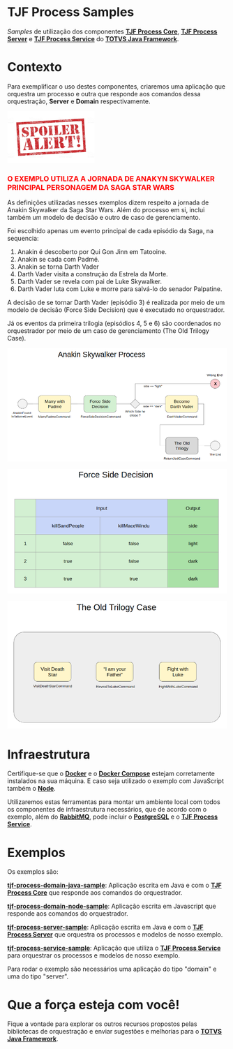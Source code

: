 # TJF Process Samples

_Samples_ de utilização dos componentes [__TJF Process Core__][tjf-process-core], [__TJF Process Server__][tjf-process-server-core] e [__TJF Process Service__][tjf-process-service] do [__TOTVS Java Framework__][tjf].

# Contexto

Para exemplificar o uso destes componentes, criaremos uma aplicação que orquestra um processo e outra que responde aos comandos dessa orquestração, __Server__ e __Domain__ respectivamente.

<p>
  <img src="spoileralert.png"/>
</p>
<h3 style="color: red">O EXEMPLO UTILIZA A JORNADA DE ANAKYN SKYWALKER <br> PRINCIPAL PERSONAGEM DA SAGA STAR WARS</h3>

As definições utilizadas nesses exemplos dizem respeito a jornada de Anakin Skywalker da Saga Star Wars. Além do processo em si, inclui também um modelo de decisão e outro de caso de gerenciamento.

Foi escolhido apenas um evento principal de cada episódio da Saga, na sequencia:

1. Anakin é descoberto por Qui Gon Jinn em Tatooine.
2. Anakin se cada com Padmé.
3. Anakin se torna Darth Vader
4. Darth Vader visita a construção da Estrela da Morte.
5. Darth Vader se revela com pai de Luke Skywalker.
6. Darth Vader luta com Luke e morre para salvá-lo do senador Palpatine.

A decisão de se tornar Darth Vader (episódio 3) é realizada por meio de um modelo de decisão (Force Side Decision) que é executado no orquestrador.

Já os eventos da primeira trilogia (episódios 4, 5 e 6) são coordenados no orquestrador por meio de um caso de gerenciamento (The Old Trilogy Case).

<p>
  <img src="bpmn.png"/>
</p>

<p>
  <img src="dmn.png"/>
</p>

<p>
  <img src="cmmn.png"/>
</p>


# Infraestrutura

Certifique-se que o [__Docker__][docker] e o [__Docker Compose__][docker-compose] estejam corretamente instalados na sua máquina. E caso seja utilizado o exemplo com JavaScript também o [__Node__][node].

Utilizaremos estas ferramentas para montar um ambiente local com todos os componentes de infraestrutura necessários, que de acordo com o exemplo, além do [__RabbitMQ__][rabbit], pode incluir o [__PostgreSQL__][postgres] e o [__TJF Process Service__][tjf-process-service].

# Exemplos

Os exemplos são:

[__tjf-process-domain-java-sample__][tjf-process-domain-java-sample]: Aplicação escrita em Java e com o [__TJF Process Core__][tjf-process-core] que responde aos comandos do orquestrador.

[__tjf-process-domain-node-sample__][tjf-process-domain-node-sample]: Aplicação escrita em Javascript que responde aos comandos do orquestrador.

[__tjf-process-server-sample__][tjf-process-server-sample]: Aplicação escrita em Java e com o [__TJF Process Server__][tjf-process-server-core] que orquestra os processos e modelos de nosso exemplo.

[__tjf-process-service-sample__][tjf-process-service-sample]: Aplicação que utiliza o [__TJF Process Service__][tjf-process-service] para orquestrar os processos e modelos de nosso exemplo.

Para rodar o exemplo são necessários uma aplicação do tipo "domain" e uma do tipo "server".

# Que a força esteja com você!

Fique a vontade para explorar os outros recursos propostos pelas bibliotecas de orquestração e enviar sugestões e melhorias para o [__TOTVS Java Framework__][tjf].

[tjf]: https://tjf.totvs.com.br
[tjf-process-core]: https://tjf.totvs.com.br/wiki/tjf-process-core
[tjf-process-server-core]: https://tjf.totvs.com.br/wiki/tjf-process-server-core
[tjf-process-service]: https://tjf.totvs.com.br/wiki/tjf-process-service
[tjf-process-domain-java-sample]: https://github.com/totvs/tjf-samples/tree/master/tjf-process/tjf-process-domain-java-sample
[tjf-process-domain-node-sample]: https://github.com/totvs/tjf-samples/tree/master/tjf-process/tjf-process-domain-node-sample
[tjf-process-server-sample]: https://github.com/totvs/tjf-samples/tree/master/tjf-process/tjf-process-server-sample
[tjf-process-service-sample]: https://github.com/totvs/tjf-samples/tree/master/tjf-process/tjf-process-service-sample
[docker]: https://docs.docker.com/
[docker-compose]: https://docs.docker.com/compose/
[rabbit]: https://www.rabbitmq.com/
[postgres]: https://www.postgresql.org/
[node]: https://nodejs.org/en/